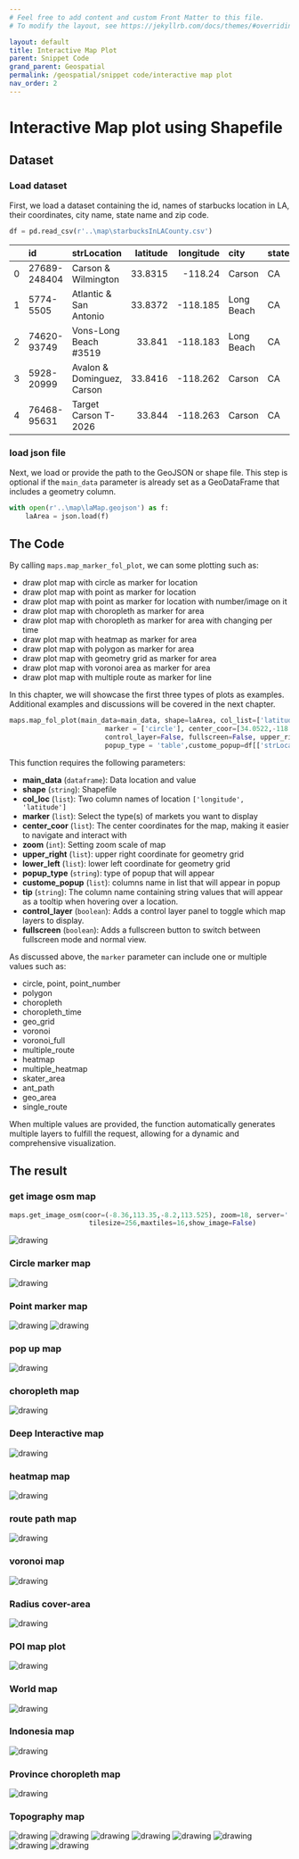 ```yaml
---
# Feel free to add content and custom Front Matter to this file.
# To modify the layout, see https://jekyllrb.com/docs/themes/#overriding-theme-defaults

layout: default
title: Interactive Map Plot
parent: Snippet Code
grand_parent: Geospatial
permalink: /geospatial/snippet code/interactive map plot
nav_order: 2
---
```


#  Interactive Map plot using Shapefile

## Dataset

### Load dataset
First, we load a dataset containing the id, names of starbucks location in LA, their coordinates, city name, state name and zip code.

```python
df = pd.read_csv(r'..\map\starbucksInLACounty.csv')
```

|    | id           | strLocation                |   latitude |   longitude | city       | state   |   zip |
|---:|:-------------|:---------------------------|-----------:|------------:|:-----------|:--------|------:|
|  0 | 27689-248404 | Carson & Wilmington        |    33.8315 |    -118.24  | Carson     | CA      | 90745 |
|  1 | 5774-5505    | Atlantic & San Antonio     |    33.8372 |    -118.185 | Long Beach | CA      | 90807 |
|  2 | 74620-93749  | Vons-Long Beach #3519      |    33.841  |    -118.183 | Long Beach | CA      | 90807 |
|  3 | 5928-20999   | Avalon & Dominguez, Carson |    33.8416 |    -118.262 | Carson     | CA      | 90746 |
|  4 | 76468-95631  | Target Carson T-2026       |    33.844  |    -118.263 | Carson     | CA      | 90746 |

### load json file
Next, we load or provide the path to the GeoJSON or shape file. This step is optional if the `main_data` parameter is already set as a GeoDataFrame that includes a geometry column.

```python
with open(r'..\map\laMap.geojson') as f:
    laArea = json.load(f)
```

## The Code
By calling `maps.map_marker_fol_plot`, we can some plotting such as:
- draw plot map with circle as marker for location
- draw plot map with point as marker for location
- draw plot map with point as marker for location with number/image on it
- draw plot map with choropleth as marker for area
- draw plot map with choropleth as marker for area with changing per time
- draw plot map with heatmap as marker for area
- draw plot map with polygon as marker for area
- draw plot map with geometry grid as marker for area
- draw plot map with voronoi area as marker for area
- draw plot map with multiple route as marker for line

In this chapter, we will showcase the first three types of plots as examples. Additional examples and discussions will be covered in the next chapter.

```python
maps.map_fol_plot(main_data=main_data, shape=laArea, col_list=['latitude','longitude'],
                        marker = ['circle'], center_coor=[34.0522,-118.2437], tip= ['strLocation'],zoom=5, 
                        control_layer=False, fullscreen=False, upper_right = [61, 2], lower_left = [49, -8],
                        popup_type = 'table',custome_popup=df[['strLocation']],)
```

This function requires the following parameters:
- **main_data** (`dataframe`):       Data location and value  
- **shape** (`string`):              Shapefile    
- **col_loc** (`list`):              Two column names of location `['longitude', 'latitude']`  
- **marker** (`list`):               Select the type(s) of markets you want to display  
- **center_coor** (`list`):          The center coordinates for the map, making it easier to navigate and interact with  
- **zoom** (`int`):                  Setting zoom scale of map  
- **upper_right** (`list`):          upper right coordinate for geometry grid
- **lower_left** (`list`):           lower left coordinate for geometry grid
- **popup_type** (`string`):         type of popup that will appear
- **custome_popup** (`list`):        columns name in list that will appear in popup
- **tip** (`string`):                The column name containing string values that will appear as a tooltip when hovering over a location.
- **control_layer** (`boolean`):     Adds a control layer panel to toggle which map layers to display.
- **fullscreen** (`boolean`):        Adds a fullscreen button to switch between fullscreen mode and normal view.

As discussed above, the `marker` parameter can include one or multiple values such as:
- circle, point, point_number 
- polygon
- choropleth
- choropleth_time
- geo_grid
- voronoi
- voronoi_full
- multiple_route
- heatmap
- multiple_heatmap
- skater_area
- ant_path
- geo_area
- single_route

When multiple values are provided, the function automatically generates multiple layers to fulfill the request, allowing for a dynamic and comprehensive visualization.

## The result

### get image osm map
```python
maps.get_image_osm(coor=(-8.36,113.35,-8.2,113.525), zoom=18, server='',margin=.05,
                    tilesize=256,maxtiles=16,show_image=False)
```
<img src="/assets/images/geospatial/snippet/map_tile_01.png" alt="drawing" />

### Circle marker map
<img src="/assets/images/geospatial/snippet/folium_circle.png" alt="drawing" />

### Point marker map
<img src="/assets/images/geospatial/snippet/folium_point.png" alt="drawing" />

<img src="/assets/images/geospatial/snippet/folium_point_marker.png" alt="drawing" />

### pop up map
<img src="/assets/images/geospatial/snippet/folium_popup.png" alt="drawing" />

### choropleth map
<img src="/assets/images/geospatial/snippet/folium_choropleth.png" alt="drawing" />

### Deep Interactive map
<img src="/assets/images/geospatial/snippet/leafmap_01.png" alt="drawing" />

### heatmap map
<img src="/assets/images/geospatial/snippet/folium_heatmap.png" alt="drawing" />

### route path map
<img src="/assets/images/geospatial/snippet/folium_antpath.png" alt="drawing" />

### voronoi map
<img src="/assets/images/geospatial/snippet/folium_voronoi.png" alt="drawing" />

### Radius cover-area
<img src="/assets/images/geospatial/snippet/folium_radius.png" alt="drawing" />

### POI map plot
<img src="/assets/images/geospatial/snippet/scarping_01.png" alt="drawing" />

### World map
<img src="/assets/images/geospatial/snippet/folium__world_map.png" alt="drawing" />

### Indonesia map
<img src="/assets/images/geospatial/snippet/folium_indo.png" alt="drawing" />

### Province choropleth map
<img src="/assets/images/geospatial/snippet/folium_choropleth_indo.png" alt="drawing" />


### Topography map
<img src="/assets/images/geospatial/snippet/ipyleaflet_01.png" alt="drawing" />

<img src="/assets/images/geospatial/snippet/ipyleaflet_02.png" alt="drawing" />

<img src="/assets/images/geospatial/snippet/ipyleaflet_03.png" alt="drawing" />

<img src="/assets/images/geospatial/snippet/ipyleaflet_04.png" alt="drawing" />

<img src="/assets/images/geospatial/snippet/ipyleaflet_05.png" alt="drawing" />

<img src="/assets/images/geospatial/snippet/ipyleaflet_06.png" alt="drawing" />

<img src="/assets/images/geospatial/snippet/ipyleaflet_07.png" alt="drawing" />

<img src="/assets/images/geospatial/snippet/carto_01.png" alt="drawing" />
